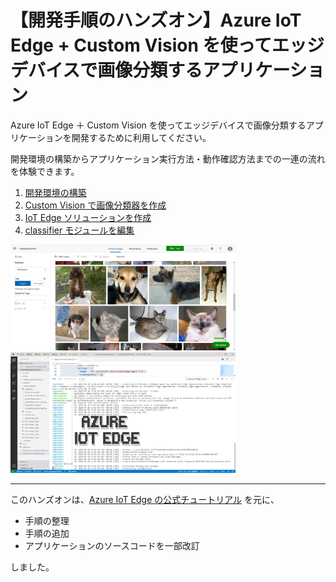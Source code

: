 # 【開発手順のハンズオン】Azure IoT Edge + Custom Vision を使ってエッジデバイスで画像分類するアプリケーション

Azure IoT Edge ＋ Custom Vision を使ってエッジデバイスで画像分類するアプリケーションを開発するために利用してください。

開発環境の構築からアプリケーション実行方法・動作確認方法までの一連の流れを体験できます。

1. [開発環境の構築](./01_install.md)
2. [Custom Vision で画像分類器を作成](./02_custom_vision.md)
3. [IoT Edge ソリューションを作成](./03_create_edgeapp.md)
4. [classifier モジュールを編集](./04_edit_classfier.md)
<!-- 5. [カメラモジュールを作成](./05_create_cameramodule.md) -->
<!-- 6. [Container Registry にモジュールをアップロード](./04_upload_to_acr.md) -->

<img src="../docs/images/customvision_top_image.jpg" width="360px" />
<img src="../docs/images/iotedge_top_image.jpg" width="360px" />

---

このハンズオンは、[Azure IoT Edge の公式チュートリアル](https://docs.microsoft.com/ja-jp/azure/iot-edge/tutorial-deploy-custom-vision) を元に、

- 手順の整理
- 手順の追加
- アプリケーションのソースコードを一部改訂

しました。
